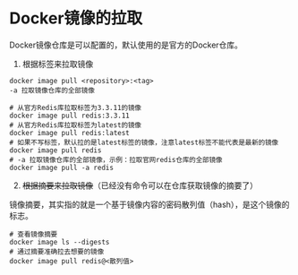 # Docker镜像的拉取

Docker镜像仓库是可以配置的，默认使用的是官方的Docker仓库。

1. 根据标签来拉取镜像

```shell
docker image pull <repository>:<tag>
-a 拉取镜像仓库的全部镜像

# 从官方Redis库拉取标签为3.3.11的镜像
docker image pull redis:3.3.11
# 从官方Redis库拉取标签为latest的镜像
docker image pull redis:latest
# 如果不写标签，默认拉的是latest标签的镜像，注意latest标签不能代表是最新的镜像
docker image pull redis
# -a 拉取镜像仓库的全部镜像，示例：拉取官网redis仓库的全部镜像
docker image pull -a redis
```

2. ~~根据摘要来拉取镜像~~（已经没有命令可以在仓库获取镜像的摘要了）

镜像摘要，其实指的就是一个基于镜像内容的密码散列值（hash），是这个镜像的标志。

```shell
# 查看镜像摘要
docker image ls --digests
# 通过摘要准确拉去想要的镜像
docker image pull redis@<散列值>
```

